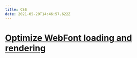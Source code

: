 ```yaml
---
title: CSS
date: 2021-05-20T14:46:57.622Z
---
```

# [Optimize WebFont loading and rendering](https://web.dev/optimize-webfont-loading/)
